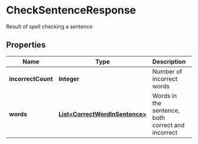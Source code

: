 

# CheckSentenceResponse

Result of spell checking a sentence

## Properties

| Name | Type | Description | Notes |
|------------ | ------------- | ------------- | -------------|
|**incorrectCount** | **Integer** | Number of incorrect words |  [optional] |
|**words** | [**List&lt;CorrectWordInSentence&gt;**](CorrectWordInSentence.md) | Words in the sentence, both correct and incorrect |  [optional] |



